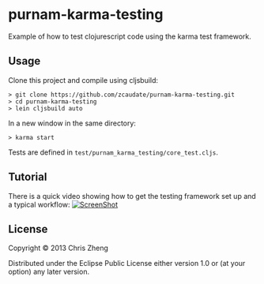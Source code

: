 # purnam-karma-testing

Example of how to test clojurescript code using the karma test framework.

## Usage

Clone this project and compile using cljsbuild:

    > git clone https://github.com/zcaudate/purnam-karma-testing.git
    > cd purnam-karma-testing
    > lein cljsbuild auto
    
In a new window in the same directory:

    > karma start

Tests are defined in `test/purnam_karma_testing/core_test.cljs`.

## Tutorial

There is a quick video showing how to get the testing framework set up and a typical workflow:
[![ScreenShot](https://raw.github.com/zcaudate/puram-karma-testing/master/karma-testing.png)](http://www.youtube.com/watch?v=mhBqjJUYY6w)


## License

Copyright © 2013 Chris Zheng

Distributed under the Eclipse Public License either version 1.0 or (at
your option) any later version.
